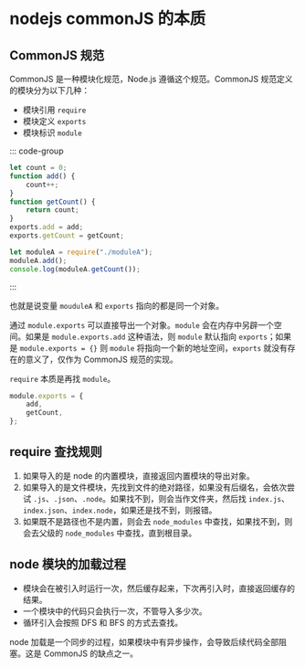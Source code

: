 # nodejs commonJS 的本质

## CommonJS 规范

CommonJS 是一种模块化规范，Node.js 遵循这个规范。CommonJS 规范定义的模块分为以下几种：

-   模块引用 `require`
-   模块定义 `exports`
-   模块标识 `module`

::: code-group

```js [moduleA.js]
let count = 0;
function add() {
    count++;
}
function getCount() {
    return count;
}
exports.add = add;
exports.getCount = getCount;
```

```js [moduleB.js]
let moduleA = require("./moduleA");
moduleA.add();
console.log(moduleA.getCount());
```

:::

也就是说变量 `mouduleA` 和 `exports` 指向的都是同一个对象。

通过 `module.exports` 可以直接导出一个对象。`module` 会在内存中另辟一个空间。如果是 `module.exports.add` 这种语法，则 `module` 默认指向 `exports`；如果是 `module.exports = {}` 则 `module` 将指向一个新的地址空间，`exports` 就没有存在的意义了，仅作为 CommonJS 规范的实现。

`require` 本质是再找 `module`。

```js
module.exports = {
    add,
    getCount,
};
```

## require 查找规则

1.  如果导入的是 node 的内置模块，直接返回内置模块的导出对象。
2.  如果导入的是文件模块，先找到文件的绝对路径，如果没有后缀名，会依次尝试 `.js`、`.json`、`.node`。如果找不到，则会当作文件夹，然后找 `index.js`、`index.json`、`index.node`，如果还是找不到，则报错。
3.  如果既不是路径也不是内置，则会去 `node_modules` 中查找，如果找不到，则会去父级的 `node_modules` 中查找，直到根目录。

## node 模块的加载过程

-   模块会在被引入时运行一次，然后缓存起来，下次再引入时，直接返回缓存的结果。
-   一个模块中的代码只会执行一次，不管导入多少次。
-   循环引入会按照 DFS 和 BFS 的方式去查找。

node 加载是一个同步的过程，如果模块中有异步操作，会导致后续代码全部阻塞。这是 CommonJS 的缺点之一。
